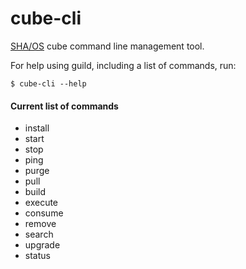 # cube-cli
[SHA/OS](https://shaos.ws) cube command line management tool.

For help using guild, including a list of commands, run:

  `$ cube-cli --help`

#### Current list of commands
- install
- start
- stop
- ping
- purge
- pull
- build
- execute
- consume
- remove
- search
- upgrade
- status
